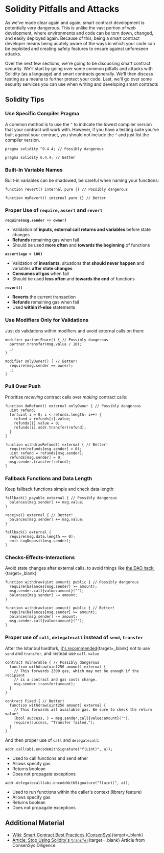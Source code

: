Solidity Pitfalls and Attacks
=============================

As we've made clear again and again, smart contract development is potentially very dangerous. This is unlike the vast portion of web development, where environments and code can be torn down, changed, and easily deployed again. Because of this, being a smart contract developer means being acutely aware of the ways in which your code can be exploited and creating safety features to ensure against unforeseen attacks.

Over the next few sections, we're going to be discussing smart contract security. We'll start by going over some common pitfalls and attacks with Solidity (as a language) and smart contracts generally. We'll then discuss testing as a means to further protect your code. Last, we'll go over some security services you can use when writing and developing smart contracts

Solidity Tips
-------------

### Use Specific Compiler Pragma

A common method is to use the `^` to indicate the lowest compiler version that your contract will work with. However, if you have a testing suite you've built against your contract, you should not include the `^` and just list the compiler version.  

```
pragma solidity ^0.4.4; // Possibly dangerous          
```
   
```
pragma solidity 0.4.4; // Better          
```

### Built-In Variable Names

Built-in variables can be shadowed, be careful when naming your functions: 

```
function revert() internal pure {} // Possibly dangerous        
```
 
```
function myRevert() internal pure {} // Better            
```

### Proper Use of `require`, `assert` and `revert`

**`require(msg.sender == owner)`** 
* Validation of **inputs, external call returns and variables** before state changes
* **Refunds** remaining gas when fail
* Should be used **more often** and **towards the beginning** of functions

**`assert(age > 100)`** 
* Validation of **invariants**, situations that **should never happen** and variables **after state changes**
* **Consumes all gas** when fail
* Should be used **less often** and **towards the end** of functions

**`revert()`** 
* **Reverts** the current transaction
* **Refunds** remaining gas when fail
* Used **within if-else** statements

### Use Modifiers Only for Validations

Just do validations within modifiers and avoid external calls on them: 

```
modifier partnerShare() { // Possibly dangerous
  partner.transfer(msg.value / 10); 
  _; 
}          
```
 
```
modifier onlyOwner() { // Better!
  require(msg.sender == owner); 
  _; 
}          
```

### Pull Over Push

Prioritize *receiving* contract calls over *making* contract calls: 

```
function doRefund() external onlyOwner { // Possibly dangerous  
  uint refund;  
  for(uint i = 0; i < refunds.length; i++) {      
    refund = refunds[i].value;      
    refunds[i].value = 0;      
    refunds[i].addr.transfer(refund);  
  }
}                    
```
 
```
function withdrawRefund() external { // Better!  
  require(refunds[msg.sender] > 0);  
  uint refund = refunds[msg.sender];  
  refunds[msg.sender] = 0;  
  msg.sender.transfer(refund);
}          
```

### Fallback Functions and Data Length

Keep fallback functions simple and check data length: 

```
fallback() payable external { // Possibly dangerous  
  balances[msg.sender] += msg.value;
}            
```
 
```
receive() external { // Better!  
  balances[msg.sender] += msg.value;
}

fallback() external {  
  require(msg.data.length == 0);  
  emit LogDeposit(msg.sender);
}          
```
 
### Checks-Effects-Interactions

Avoid state changes after external calls, to avoid things like [the DAO hack:](https://solidity.readthedocs.io/en/v0.5.11/security-considerations.html#re-entrancy){target=\_blank} 

```
function withdraw(uint amount) public { // Possibly dangerous  
  require(balances[msg.sender] >= amount);  
  msg.sender.call{value:amount}("");  
  balances[msg.sender] -= amount;
}        
```
 
```
function withdraw(uint amount) public { // Better!  
  require(balances[msg.sender] >= amount);  
  balances[msg.sender] -= amount;  
  msg.sender.call{value:amount}("");
}        
```
 
### Proper use of `call`, `delegatecall` instead of `send`, `transfer`

After the Istanbul hardfork, [it's recommended](https://consensys.net/diligence/blog/2019/09/stop-using-soliditys-transfer-now/){target=\_blank} not to use `send` and `transfer`, and instead use `call.value` 

```
contract Vulnerable { // Possibly dangerous  
  function withdraw(uint256 amount) external {      
    // This forwards 2300 gas, which may not be enough if the recipient      
    // is a contract and gas costs change.      
    msg.sender.transfer(amount);  
  }
}      
```
 
```
contract Fixed { // Better!  
  function withdraw(uint256 amount) external {      
    // This forwards all available gas. Be sure to check the return value!      
    (bool success, ) = msg.sender.call{value:amount}("");      
    require(success, "Transfer failed.");  
  }
}      
```

And then proper use of `call` and `delegatecall`: 

```
addr.call(abi.encodeWithSignature("f(uint)", a));
```

* Used to call functions and send ether
* Allows specify gas
* Returns boolean
* Does not propagate exceptions

```
addr.delegatecall(abi.encodeWithSignature("f(uint)", a));
```

* Used to run functions within the caller's context (library feature)
* Allows specify gas
* Returns boolean
* Does not propagate exceptions

Additional Material
-------------------

* [Wiki: Smart Contract Best Practices (ConsenSys)](https://consensys.github.io/smart-contract-best-practices/){target=\_blank}
* [Article: Stop Using Solidity's `transfer`](https://consensys.net/diligence/blog/2019/09/stop-using-soliditys-transfer-now/){target=\_blank} Article from ConsenSys Diligence
 
